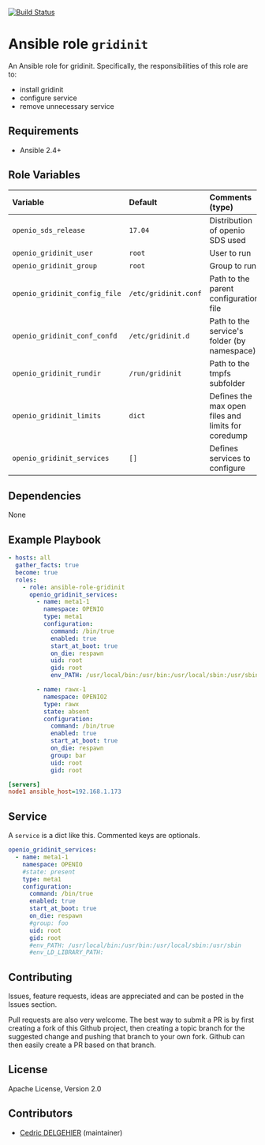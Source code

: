 [![Build Status](https://travis-ci.org/open-io/ansible-role-openio-gridinit.svg?branch=master)](https://travis-ci.org/open-io/ansible-role-openio-gridinit)
# Ansible role `gridinit`

An Ansible role for gridinit. Specifically, the responsibilities of this role are to:

- install gridinit
- configure service
- remove unnecessary service

## Requirements

- Ansible 2.4+

## Role Variables


| Variable   | Default | Comments (type)  |
| :---       | :---    | :---             |
| `openio_sds_release` | `17.04` | Distribution of openio SDS used |
| `openio_gridinit_user` | `root` | User to run  |
| `openio_gridinit_group` | `root` | Group to run |
| `openio_gridinit_config_file` | `/etc/gridinit.conf` | Path to the parent configuration file |
| `openio_gridinit_conf_confd` | `/etc/gridinit.d` | Path to the service's folder (by namespace)  |
| `openio_gridinit_rundir` | `/run/gridinit` | Path to the tmpfs subfolder  |
| `openio_gridinit_limits` | `dict` | Defines the max open files and limits for coredump  |
| `openio_gridinit_services` | `[]` | Defines services to configure |


## Dependencies

None

## Example Playbook

```yaml
- hosts: all
  gather_facts: true
  become: true
  roles:
    - role: ansible-role-gridinit
      openio_gridinit_services:
        - name: meta1-1
          namespace: OPENIO
          type: meta1
          configuration:
            command: /bin/true
            enabled: true
            start_at_boot: true
            on_die: respawn
            uid: root
            gid: root
            env_PATH: /usr/local/bin:/usr/bin:/usr/local/sbin:/usr/sbin

        - name: rawx-1
          namespace: OPENIO2
          type: rawx
          state: absent 
          configuration:
            command: /bin/true
            enabled: true
            start_at_boot: true
            on_die: respawn
            group: bar
            uid: root
            gid: root
```


```ini
[servers]
node1 ansible_host=192.168.1.173
```
## Service

A `service` is a dict like this. Commented keys are optionals.

```yaml
openio_gridinit_services:
  - name: meta1-1
    namespace: OPENIO
    #state: present
    type: meta1
    configuration:
      command: /bin/true
      enabled: true
      start_at_boot: true
      on_die: respawn
      #group: foo
      uid: root
      gid: root
      #env_PATH: /usr/local/bin:/usr/bin:/usr/local/sbin:/usr/sbin
      #env_LD_LIBRARY_PATH: 
```

## Contributing

Issues, feature requests, ideas are appreciated and can be posted in the Issues section.

Pull requests are also very welcome. The best way to submit a PR is by first creating a fork of this Github project, then creating a topic branch for the suggested change and pushing that branch to your own fork. Github can then easily create a PR based on that branch.

## License

Apache License, Version 2.0

## Contributors

- [Cedric DELGEHIER](https://github.com/cdelgehier/) (maintainer)
